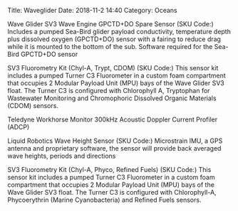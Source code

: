 Title: Waveglider
Date: 2018-11-2 14:40
Category: Oceans


Wave Glider SV3 Wave Engine GPCTD+DO Spare Sensor (SKU Code:)
Includes a pumped Sea-Bird glider payload conductivity, temperature depth plus dissolved oxygen (GPCTD+DO) sensor with a fairing to reduce drag while it is mounted to the bottom of the sub. Software required for the Sea-Bird GPCTD+DO sensor

SV3 Fluorometry Kit (Chyl-A, Trypt, CDOM) (SKU Code:)
This sensor kit includes a pumped Turner C3 Fluorometer in a custom foam compartment that occupies 2 Modular Payload Unit (MPU) bays of the Wave Glider SV3 float. The Turner C3 is configured with Chlorophyll A, Tryptophan for Wastewater Monitoring and Chromophoric Dissolved Organic Materials (CDOM) sensors.

Teledyne Workhorse Monitor 300kHz Acoustic Doppler Current Profiler (ADCP)

Liquid Robotics Wave Height Sensor (SKU Code:) Microstrain IMU, a GPS antenna and proprietary software, the sensor will provide back averaged wave heights, periods and directions

SV3 Fluorometry Kit (Chyl-A, Phyco, Refined Fuels) (SKU Code:)
This sensor kit includes a pumped Turner C3 Fluorometer in a custom foam compartment that occupies 2 Modular Payload Unit (MPU) bays of the Wave Glider SV3 float. The Turner C3 is configured with Chlorophyll-A, Phycoerythrin (Marine Cyanobacteria) and Refined Fuels sensors.
